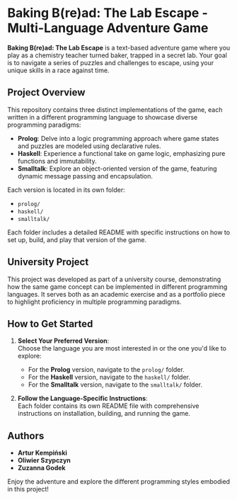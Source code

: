 # Baking B(re)ad: The Lab Escape - Multi-Language Adventure Game

**Baking B(re)ad: The Lab Escape** is a text-based adventure game where you play as a chemistry teacher turned baker, trapped in a secret lab. Your goal is to navigate a series of puzzles and challenges to escape, using your unique skills in a race against time.

## Project Overview

This repository contains three distinct implementations of the game, each written in a different programming language to showcase diverse programming paradigms:

- **Prolog**: Delve into a logic programming approach where game states and puzzles are modeled using declarative rules.
- **Haskell**: Experience a functional take on game logic, emphasizing pure functions and immutability.
- **Smalltalk**: Explore an object-oriented version of the game, featuring dynamic message passing and encapsulation.

Each version is located in its own folder:

- `prolog/`
- `haskell/`
- `smalltalk/`

Each folder includes a detailed README with specific instructions on how to set up, build, and play that version of the game.

## University Project

This project was developed as part of a university course, demonstrating how the same game concept can be implemented in different programming languages. It serves both as an academic exercise and as a portfolio piece to highlight proficiency in multiple programming paradigms.

## How to Get Started

1. **Select Your Preferred Version**:  
   Choose the language you are most interested in or the one you'd like to explore:

   - For the **Prolog** version, navigate to the `prolog/` folder.
   - For the **Haskell** version, navigate to the `haskell/` folder.
   - For the **Smalltalk** version, navigate to the `smalltalk/` folder.

2. **Follow the Language-Specific Instructions**:  
   Each folder contains its own README file with comprehensive instructions on installation, building, and running the game.

## Authors

- **Artur Kempiński**
- **Oliwier Szypczyn**
- **Zuzanna Godek**

Enjoy the adventure and explore the different programming styles embodied in this project!
